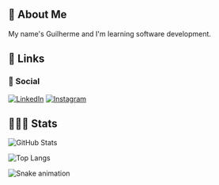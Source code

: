 ## 🚀 About Me
My name's Guilherme and I'm learning software development.

## 🔗 Links

### 📱 Social
[![LinkedIn](https://img.shields.io/badge/LinkedIn-0077B5?style=for-the-badge&logo=linkedin&logoColor=white)](https://www.linkedin.com/in/guilherme-rek-castanha-9a2ab1182/)
[![Instagram](https://img.shields.io/badge/-Instagram-%23E4405F?style=for-the-badge&logo=instagram&logoColor=white)](https://www.instagram.com/guilherme.rek/)

## 🧑🏻‍💻 Stats
![GitHub Stats](https://github-readme-stats.vercel.app/api?username=guilhermerek&theme=transparent&bg_color=000&border_color=30A3DC&show_icons=true&icon_color=30A3DC&title_color=E94D5F&text_color=FFF)

![Top Langs](https://github-readme-stats-git-masterrstaa-rickstaa.vercel.app/api/top-langs/?username=guilhermerek&layout=compact&bg_color=000&border_color=30A3DC&title_color=E94D5F&text_color=FFF)

![Snake animation](https://github.com/USERNAME/guilhermerek/blob/output/github-contribution-grid-snake.svg)
